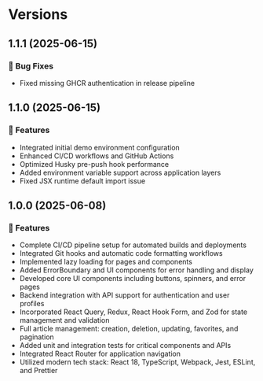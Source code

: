 # Versions

## 1.1.1 (2025-06-15)

### 🐛 Bug Fixes

- Fixed missing GHCR authentication in release pipeline

## 1.1.0 (2025-06-15)

### 🚀 Features

- Integrated initial demo environment configuration
- Enhanced CI/CD workflows and GitHub Actions
- Optimized Husky pre-push hook performance
- Added environment variable support across application layers
- Fixed JSX runtime default import issue

## 1.0.0 (2025-06-08)

### 🚀 Features

- Complete CI/CD pipeline setup for automated builds and deployments
- Integrated Git hooks and automatic code formatting workflows
- Implemented lazy loading for pages and components
- Added ErrorBoundary and UI components for error handling and display
- Developed core UI components including buttons, spinners, and error pages
- Backend integration with API support for authentication and user profiles
- Incorporated React Query, Redux, React Hook Form, and Zod for state management and validation
- Full article management: creation, deletion, updating, favorites, and pagination
- Added unit and integration tests for critical components and APIs
- Integrated React Router for application navigation
- Utilized modern tech stack: React 18, TypeScript, Webpack, Jest, ESLint, and Prettier

